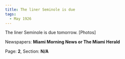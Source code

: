 ```yaml
---  
title: The liner Seminole is due  
tags:  
  - May 1926  
---  
```

  
The liner Seminole is due tomorrow. [Photos]  
  
Newspapers: **Miami Morning News or The Miami Herald**  
  
Page: **2**, Section: **N/A** 
